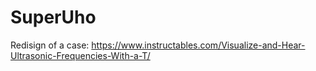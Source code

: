 # SuperUho

Redisign of a case: https://www.instructables.com/Visualize-and-Hear-Ultrasonic-Frequencies-With-a-T/
